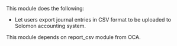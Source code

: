 This module does the following:

- Let users export journal entries in CSV format to be uploaded to
  Solomon accounting system.

This module depends on report_csv module from OCA.
